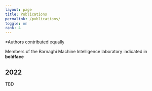 ```yaml
---
layout: page
title: Publications
permalink: /publications/
toggle: on
rank: 4
---
```

\*Authors contributed equally<br>

Members of the Barnaghi Machine Intelligence laboratory indicated in **boldface**

## 2022
TBD 
<!-- 
[]()
 -->


